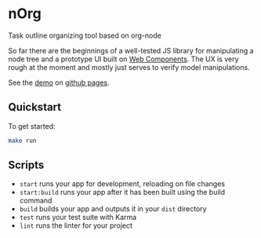 # nOrg

Task outline organizing tool based on org-node

So far there are the beginnings of a well-tested JS library for manipulating a node tree
and a prototype UI built on [Web Components](https://open-wc.org).  The UX is very rough
at the moment and mostly just serves to verify model manipulations.

See the [demo](http://rpatterson.github.io/nOrg/src/nOrg-ng/) on
[github pages](https://help.github.com/categories/20/articles).

## Quickstart

To get started:

```sh
make run
```

## Scripts

- `start` runs your app for development, reloading on file changes
- `start:build` runs your app after it has been built using the build command
- `build` builds your app and outputs it in your `dist` directory
- `test` runs your test suite with Karma
- `lint` runs the linter for your project
